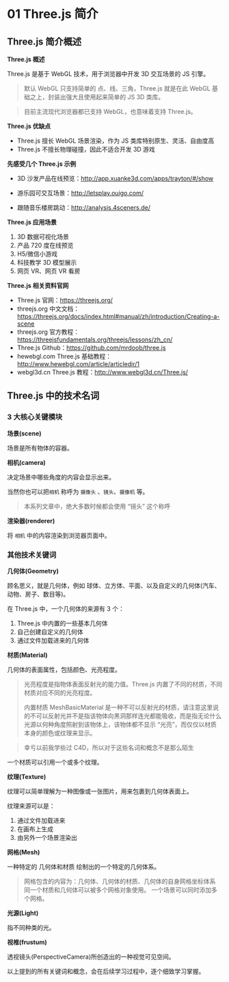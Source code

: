 # 01 Three.js 简介

## Three.js 简介概述

**Three.js 概述**

Three.js 是基于 WebGL 技术，用于浏览器中开发 3D 交互场景的 JS 引擎。

> 默认 WebGL 只支持简单的 点、线、三角，Three.js 就是在此 WebGL 基础之上，封装出强大且使用起来简单的 JS 3D 类库。

> 目前主流现代浏览器都已支持 WebGL，也意味着支持 Three.js。

**Three.js 优缺点**

- Three.js 擅长 WebGL 场景渲染，作为 JS 类库特别原生、灵活、自由度高
- Three.js 不擅长物理碰撞，因此不适合开发 3D 游戏

**先感受几个 Three.js 示例**

- 3D 沙发产品在线预览：http://app.xuanke3d.com/apps/trayton/#/show
- 游乐园可交互场景：http://letsplay.ouigo.com/

- 跟随音乐楼房跳动：http://analysis.4sceners.de/

**Three.js 应用场景**

1. 3D 数据可视化场景
2. 产品 720 度在线预览
3. H5/微信小游戏
4. 科技教学 3D 模型展示
5. 网页 VR、网页 VR 看房

**Three.js 相关资料官网**

- Three.js 官网：https://threejs.org/
- threejs.org 中文文档：https://threejs.org/docs/index.html#manual/zh/introduction/Creating-a-scene
- threejs.org 官方教程：https://threejsfundamentals.org/threejs/lessons/zh_cn/
- Three.js Github：https://github.com/mrdoob/three.js
- hewebgl.com Three.js 基础教程：http://www.hewebgl.com/article/articledir/1
- webgl3d.cn Three.js 教程：http://www.webgl3d.cn/Three.js/

## Three.js 中的技术名词

### 3 大核心关键模块

**场景(scene)**

场景是所有物体的容器。

**相机(camera)**

决定场景中哪些角度的内容会显示出来。

当然你也可以把`相机` 称呼为 `摄像头` 、`镜头`、`摄像机` 等。

> 本系列文章中，绝大多数时候都会使用 “镜头” 这个称呼

**渲染器(renderer)**

将 `相机` 中的内容渲染到浏览器页面中。

### 其他技术关键词

**几何体(Geometry)**

顾名思义，就是几何体，例如 球体、立方体、平面、以及自定义的几何体(汽车、动物、房子、数目等)。

在 Three.js 中，一个几何体的来源有 3 个：

1. Three.js 中内置的一些基本几何体
2. 自己创建自定义的几何体
3. 通过文件加载进来的几何体

**材质(Material)**

几何体的表面属性，包括颜色、光亮程度。

> 光亮程度是指物体表面反射光的能力值。Three.js 内置了不同的材质，不同材质对应不同的光亮程度。
>
> 内置材质 MeshBasicMaterial 是一种不可以反射光的材质，请注意这里说的不可以反射光并不是指该物体向黑洞那样连光都能吸收，而是指无论什么光源以何种角度照射到该物体上，该物体都不显示 “光亮”，而仅仅以材质本身的颜色或纹理来显示。

> 幸亏以前我学些过 C4D，所以对于这些名词和概念不是那么陌生

一个材质可以引用一个或多个纹理。

**纹理(Texture)**

纹理可以简单理解为一种图像或一张图片，用来包裹到几何体表面上。

纹理来源可以是：

1. 通过文件加载进来
2. 在画布上生成
3. 由另外一个场景渲染出

**网格(Mesh)**

一种特定的 几何体和材质 绘制出的一个特定的几何体系。

> 网格包含的内容为：几何体、几何体的材质、几何体的自身网格坐标体系
> 同一个材质和几何体可以被多个网格对象使用。
> 一个场景可以同时添加多个网格。

**光源(Light)**

指不同种类的光。

**视椎(frustum)**

透视镜头(PerspectiveCamera)所创造出的一种视觉可见空间。

以上提到的所有关键词和概念，会在后续学习过程中，逐个细致学习掌握。
